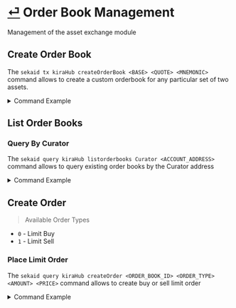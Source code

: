 # [⏎](README.md) Order Book Management

Management of the asset exchange module

## Create Order Book

The `sekaid tx kiraHub createOrderBook <BASE> <QUOTE> <MNEMONIC>` command allows to create a custom orderbook for any particular set of two assets.

<details>
<summary>Command Example</summary>
<pre>
FROM_ACCOUNT="test-1" && \
 FEES="15ukex" && \
 KEYRING_PASSWORD="1234567890" && \
 BASE="uatom" && \
 QUOTE="ubtc" && \
 MNEMONIC="ATOM/BTC" && \
 expect -c "spawn sekaid tx kiraHub createOrderBook $BASE $QUOTE "$MNEMONIC" --yes --fees=$FEES --from=$FROM_ACCOUNT --output json ; send \"$KEYRING_PASSWORD\r\" ; send \"$KEYRING_PASSWORD\r\"; interact"
</pre>
Output Example
<pre>
{"height":"0","txhash":"083182101D0694EE90C25B74CC129A087888D8B88A2604DDA77A8758877BDBD0","raw_log":"[]"}
</pre>
</details>

## List Order Books

### Query By Curator

The `sekaid query kiraHub listorderbooks Curator <ACCOUNT_ADDRESS>` command allows to query existing order books by the Curator address

<details>
<summary>Command Example</summary>
<pre>
ACCOUNT_NAME="test-1" && \
 KEYRING_PASSWORD="1234567890" && \
 ACCOUNT_ADDRESS=$(echo "$KEYRING_PASSWORD" | sekaid keys show $ACCOUNT_NAME -a) && \
 sekaid query kiraHub listorderbooks Curator $ACCOUNT_ADDRESS --output json
</pre>
Output Example
<pre>
[{"id":"482bd7d06aae98587014e2da91b6e5db","index":9,"base":"uatom","quote":"ubtc","mnemonic":"ATOM/BTC","curator":"kira1ufak8sc7g6w7pnlmalq9adqmj7cktcrk073ctz"}]
</pre>
</details>

## Create Order

> Available Order Types
* `0` - Limit Buy
* `1` - Limit Sell

### Place Limit Order

The `sekaid query kiraHub createOrder <ORDER_BOOK_ID> <ORDER_TYPE> <AMOUNT> <PRICE>` command allows to create buy or sell limit order

<details>
<summary>Command Example</summary>
<pre>
ACCOUNT_NAME="test-1" && \
 KEYRING_PASSWORD="1234567890" && \
 ACCOUNT_ADDRESS=$(echo "$KEYRING_PASSWORD" | sekaid keys show $ACCOUNT_NAME -a) && \
 AMOUNT=1000 && \
 ORDER_TYPE=0 && \
 PRICE=9000 && \
 FEES="15ukex" && \
 ORDER_BOOKS=$(sekaid query kiraHub listorderbooks Curator $ACCOUNT_ADDRESS --output json) && \
 ORDER_BOOK_ID=$(echo $ORDER_BOOKS | jq -r '.[0].id') && \
 expect -c "spawn sekaid tx kiraHub createOrder $ORDER_BOOK_ID $ORDER_TYPE $AMOUNT $PRICE --from=$ACCOUNT_NAME --fees=$FEES --yes --output json ; send \"$KEYRING_PASSWORD\r\" ; send \"$KEYRING_PASSWORD\r\"; interact"
</pre>
Output Example
<pre>
{"height":"0","txhash":"321A5BC309291612F8B0D13250D07336ACEFD3A172CF1904A5EEA7752ADF4602","raw_log":"[]"}
</pre>
</details>



